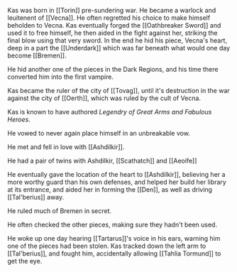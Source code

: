 Kas was born in [[Torin]] pre-sundering war. He became a warlock and leuitenent of [[Vecna]]. He often regretted his choice to make himself beholden to Vecna. Kas eventually forged the [[Oathbreaker Sword]] and used it to free himself, he then aided in the fight against her, striking the final blow using that very sword. In the end he hid his piece, Vecna's heart, deep in a part the [[Underdark]] which was far beneath what would one day become [[Bremen]].

He hid another one of the pieces in the Dark Regions, and his time there converted him into the first vampire.

Kas became the ruler of the city of [[Tovag]], until it's destruction in the war against the city of [[Oerth]], which was ruled by the cult of Vecna.

Kas is known to have authored _Legendry of Great Arms and Fabulous Heroes_.

He vowed to never again place himself in an unbreakable vow.

He met and fell in love with [[Ashdilkir]].

He had a pair of twins with Ashdilkir, [[Scathatch]] and [[Aeoife]]

He eventually gave the location of the heart to [[Ashdilkir]], believing her a more worthy guard than his own defenses, and helped her build her library at its entrance, and aided her in forming the [[Den]], as well as driving [[Tal'berius]] away.

He ruled much of Bremen in secret.

He often checked the other pieces, making sure they hadn't been used.

He woke up one day hearing [[Tartarus]]'s voice in his ears, warning him one of the pieces had been stolen. Kas tracked down the left arm to [[Tal'berius]], and fought him, accidentally allowing [[Tahlia Tormund]] to get the eye.